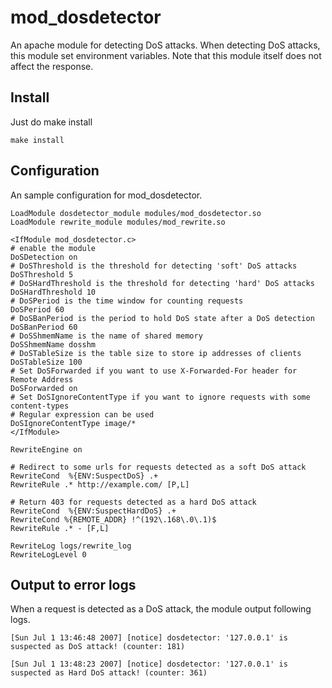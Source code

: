 mod_dosdetector
===============

An apache module for detecting DoS attacks.
When detecting DoS attacks, this module set environment variables. Note that this module itself does not affect the response.

Install
-------

Just do make install

```
make install
```

Configuration
-------------

An sample configuration for mod_dosdetector.

```
LoadModule dosdetector_module modules/mod_dosdetector.so
LoadModule rewrite_module modules/mod_rewrite.so

<IfModule mod_dosdetector.c>
# enable the module
DoSDetection on
# DoSThreshold is the threshold for detecting 'soft' DoS attacks
DoSThreshold 5
# DoSHardThreshold is the threshold for detecting 'hard' DoS attacks
DoSHardThreshold 10
# DoSPeriod is the time window for counting requests
DoSPeriod 60
# DoSBanPeriod is the period to hold DoS state after a DoS detection
DoSBanPeriod 60
# DoSShmemName is the name of shared memory
DoSShmemName dosshm
# DoSTableSize is the table size to store ip addresses of clients
DoSTableSize 100
# Set DoSForwarded if you want to use X-Forwarded-For header for Remote Address
DoSForwarded on
# Set DoSIgnoreContentType if you want to ignore requests with some content-types
# Regular expression can be used
DoSIgnoreContentType image/*
</IfModule>

RewriteEngine on

# Redirect to some urls for requests detected as a soft DoS attack
RewriteCond  %{ENV:SuspectDoS} .+
RewriteRule .* http://example.com/ [P,L]

# Return 403 for requests detected as a hard DoS attack
RewriteCond  %{ENV:SuspectHardDoS} .+
RewriteCond %{REMOTE_ADDR} !^(192\.168\.0\.1)$
RewriteRule .* - [F,L]

RewriteLog logs/rewrite_log
RewriteLogLevel 0
```

Output to error logs
--------------------

When a request is detected as a DoS attack, the module output following logs.

```
[Sun Jul 1 13:46:48 2007] [notice] dosdetector: '127.0.0.1' is suspected as DoS attack! (counter: 181)
```

```
[Sun Jul 1 13:48:23 2007] [notice] dosdetector: '127.0.0.1' is suspected as Hard DoS attack! (counter: 361)
```

